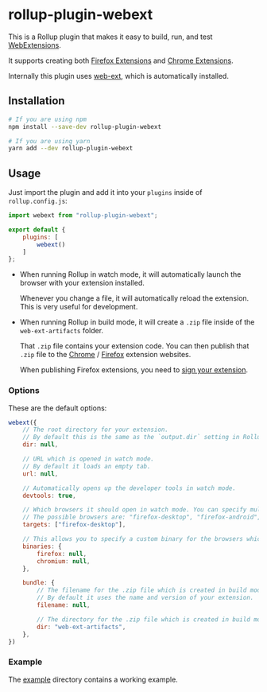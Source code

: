 # rollup-plugin-webext

This is a Rollup plugin that makes it easy to build, run, and test
[WebExtensions](https://wiki.mozilla.org/WebExtensions).

It supports creating both [Firefox Extensions](https://developer.mozilla.org/en-US/Add-ons/WebExtensions) and
[Chrome Extensions](https://developer.chrome.com/docs/extensions/).

Internally this plugin uses [web-ext](https://extensionworkshop.com/documentation/develop/getting-started-with-web-ext/), which is automatically installed.

## Installation

```sh
# If you are using npm
npm install --save-dev rollup-plugin-webext
```

```sh
# If you are using yarn
yarn add --dev rollup-plugin-webext
```

## Usage

Just import the plugin and add it into your `plugins` inside of `rollup.config.js`:

```js
import webext from "rollup-plugin-webext";

export default {
    plugins: [
        webext()
    ]
};
```

* When running Rollup in watch mode, it will automatically launch the browser with your extension installed.

   Whenever you change a file, it will automatically reload the extension. This is very useful for development.

* When running Rollup in build mode, it will create a `.zip` file inside of the `web-ext-artifacts` folder.

   That `.zip` file contains your extension code. You can then publish that `.zip` file to the [Chrome](https://chrome.google.com/webstore/category/extensions) / [Firefox](https://addons.mozilla.org/en-US/firefox/) extension websites.

   When publishing Firefox extensions, you need to [sign your extension](https://extensionworkshop.com/documentation/develop/extensions-and-the-add-on-id/).

### Options

These are the default options:

```js
webext({
    // The root directory for your extension.
    // By default this is the same as the `output.dir` setting in Rollup.
    dir: null,

    // URL which is opened in watch mode.
    // By default it loads an empty tab.
    url: null,

    // Automatically opens up the developer tools in watch mode.
    devtools: true,

    // Which browsers it should open in watch mode. You can specify multiple browsers.
    // The possible browsers are: "firefox-desktop", "firefox-android", and "chromium"
    targets: ["firefox-desktop"],

    // This allows you to specify a custom binary for the browsers which are opened in watch mode.
    binaries: {
        firefox: null,
        chromium: null,
    },

    bundle: {
        // The filename for the .zip file which is created in build mode.
        // By default it uses the name and version of your extension.
        filename: null,

        // The directory for the .zip file which is created in build mode.
        dir: "web-ext-artifacts",
    },
})
```

### Example

The [example](https://github.com/Pauan/rollup-plugin-webext/blob/example) directory contains a working example.
